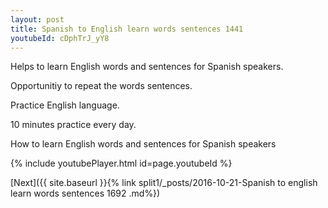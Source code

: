 ```yaml
---
layout: post
title: Spanish to English learn words sentences 1441 
youtubeId: cDphTrJ_yY8
---
```

 
 
Helps to learn English words and sentences for Spanish speakers.

Opportunitiy to repeat the words sentences. 

Practice English language. 
 
10 minutes practice every day. 
 
How to learn English words and sentences for Spanish speakers 
 
{% include youtubePlayer.html id=page.youtubeId %}
 
 
[Next]({{ site.baseurl }}{% link  split1/_posts/2016-10-21-Spanish to english learn words sentences 1692 .md%})
 
